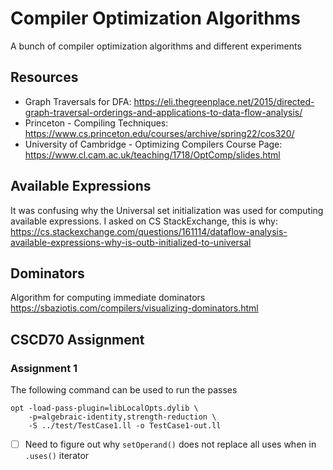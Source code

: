 # Compiler Optimization Algorithms

A bunch of compiler optimization algorithms and different experiments

## Resources

- Graph Traversals for DFA: https://eli.thegreenplace.net/2015/directed-graph-traversal-orderings-and-applications-to-data-flow-analysis/
- Princeton - Compiling Techniques: https://www.cs.princeton.edu/courses/archive/spring22/cos320/
- University of Cambridge - Optimizing Compilers Course Page: https://www.cl.cam.ac.uk/teaching/1718/OptComp/slides.html


## Available Expressions

It was confusing why the Universal set initialization was used for computing
available expressions. I asked on CS StackExchange, this is why: https://cs.stackexchange.com/questions/161114/dataflow-analysis-available-expressions-why-is-outb-initialized-to-universal


## Dominators

Algorithm for computing immediate dominators
https://sbaziotis.com/compilers/visualizing-dominators.html


## CSCD70 Assignment

### Assignment 1

The following command can be used to run the passes

```
opt -load-pass-plugin=libLocalOpts.dylib \                                       
    -p=algebraic-identity,strength-reduction \
    -S ../test/TestCase1.ll -o TestCase1-out.ll
```

- [ ] Need to figure out why `setOperand()` does not replace all uses when in `.uses()` iterator 

